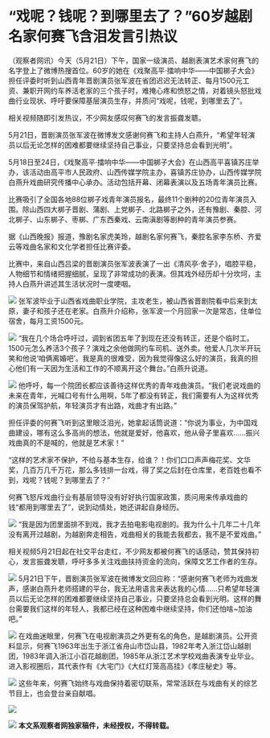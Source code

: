 # “戏呢？钱呢？到哪里去了？”60岁越剧名家何赛飞含泪发言引热议

（观察者网讯）今天（5月21日）下午，国家一级演员、越剧表演艺术家何赛飞的名字登上了微博热搜首位。60岁的她在《戏聚高平·擂响中华——中国梆子大会》担任评委时听到山西青年晋剧演员张军波在省团迟迟无法转正、每月1500元工资、兼职开网约车养活老家的三个孩子时，难掩心疼和愤怒之情，对着镜头怒批戏曲行业现状、呼吁要保障基层演员生存，并质问“戏呢，钱呢，到哪里去了”。

相关视频随即引发热议，不少网友感叹何赛飞的发言振聋发聩。

5月21日，晋剧演员张军波在微博发文感谢何赛飞和主持人白燕升，“希望年轻演员以后无论怎样的困难都要继续坚持自己事业，只要坚持总会看到光明”。

5月18日至24日，《戏聚高平·擂响中华——中国梆子大会》在山西高平喜镇苏庄举办，该活动由高平市人民政府、山西传媒学院主办，喜镇苏庄协办，山西传媒学院白燕升戏曲研究传播中心承办。活动包括开幕、闭幕表演以及五场青年演员比赛。

比赛吸引了全国各地88位梆子戏青年演员报名，最终11个剧种的20位青年演员入围。除山西四大梆子晋剧、蒲剧、上党梆子、北路梆子之外，还有豫剧、秦腔、河北梆子、山东梆子、枣梆、广东西秦戏、云南滇剧等剧种的青年演员参赛。

据《山西晚报》报道，豫剧名家虎美玲，越剧名家何赛飞，秦腔名家李东桥、齐爱云等戏曲名家和文化学者担任比赛评委。

比赛中，来自山西吕梁的晋剧演员张军波表演了一出《清风亭·舍子》，唱腔平稳，人物细节和情绪把握细腻，呈现了非常成功的表演。但其戏外经历却十分坎坷，主持人白燕升讲述其生活状况时一度哽咽。

![](https://inews.gtimg.com/newsapp_bt/0/15798366723/1000)
张军波毕业于山西省戏曲职业学院，主攻老生，被山西省晋剧院看中后来到太原，妻子和孩子还在老家。白燕升介绍称，张军波一个月回家一次是常态，住单位宿舍，每月工资1500元。

![](https://inews.gtimg.com/newsapp_bt/0/15798366725/1000)
“我在几个场合呼吁过，调到省团五年了到现在还没有转正，还是个临时工。1500元怎么养活3个孩子？演戏之余他做网约车司机、送外卖。他爱人几次半开玩笑和他说‘咱俩离婚吧’。我是真的很难受，因为我觉得像这么好的演员，我真的担心他们有一天因为生活和工作的不顺离开这个舞台。”白燕升说道。

![](https://inews.gtimg.com/newsapp_bt/0/15798366726/1000)
他呼吁，每一个院团长都应该善待这样优秀的青年戏曲演员。“我们老说戏曲的未来在青年，光喊口号有什么用啊，5年了都没有转正，我们需要有人为这样优秀的演员保驾护航，年轻演员才有出路，戏曲才有出路。”

担任评委的何赛飞听到这里眼泛泪光，她拿起话筒说道：“你说为事业，为中国戏曲建设，哪有这么多高尚的想法，他就是爱好，他喜欢，他从骨子里喜欢……振兴戏曲真的不是喊的，他就是艺术家！”

“这样的艺术家不保护，不给与基本生存，给谁？！你们口口声声梅花奖、文华奖，几百万几千万花，那么多钱排一台戏，得了奖之后封在仓库里，老百姓也看不到，戏呢？钱呢？到哪里去了？”

何赛飞怒斥戏曲行业有基层领导没有好好执行国家政策，质问用来传承戏曲的钱“都用到哪里去了”，说到动情处，她还讲起自身经历。

![](https://inews.gtimg.com/newsapp_bt/0/15798366728/1000)
“我是因为团里面排不到戏，我才去拍电影电视剧的。我为什么十几年二十几年没有离开过越剧，为越剧奔走相告，戏曲相关的我能去我都去，我不是不爱戏曲。”

相关视频5月21日起在社交平台走红，不少网友都被何赛飞的话感动，赞其保持初心，发言振聋发聩，呼吁多多关注戏曲扶持资金的流向，保障文艺工作者的生存。

![](https://inews.gtimg.com/newsapp_bt/0/15798366730/1000)
5月21日下午，晋剧演员张军波在微博发文回应称：“感谢何赛飞老师为戏曲发声，感谢白燕升老师搭建的平台，我无法用语言来表达我的心情……只希望年轻演员以后无论怎样的困难都要继续坚持自己事业，只要坚持总会看到光明。这样的舞台需要我们这样的年轻人，我都已经在这种困难中继续坚持，你们还怕啥~加油吧。”

![](https://inews.gtimg.com/newsapp_bt/0/15798366731/1000)
在戏曲迷眼里，何赛飞在电视剧演员之外更有名的角色，是越剧演员。公开资料显示，何赛飞1963年出生于浙江省舟山市岱山县，1982年考入浙江岱山越剧团，1983年调入浙江小百花越剧团，1985年从浙江艺术学校戏曲表演专业毕业。进入影视圈后，其代表作有《大宅门》《大红灯笼高高挂》《孝庄秘史》等。

![](https://inews.gtimg.com/newsapp_bt/0/15798366732/1000)
这些年来，何赛飞始终与戏曲保持着密切联系，常常活跃在与戏曲有关的综艺节目上，也会登台亲自献唱。

![](https://inews.gtimg.com/newsapp_bt/0/15798366733/1000)

![](https://inews.gtimg.com/newsapp_bt/0/15798366734/1000)
**本文系观察者网独家稿件，未经授权，不得转载。**

